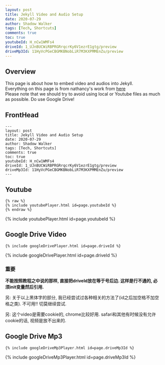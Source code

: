 ```yaml
---
layout: post
title: Jekyll Video and Audio Setup
date: 2020-07-29
author: Shadow Walker
tags: [Tech, Shortcuts]
comments: true
toc: true
youtubeId: H_nCw1WMFs4
driveId: 1_UJnBUCWiRBPRGRrqcrKy6V1ezrE1gtg/preview
driveMp3Id: 11HyVcPGeCBGMKBNobLiR7M3KXPMMEnZu/preview
---
```


## Overview
This page is about how to embed video and audios into Jekyll.   
Everything on this page is from nathancy's work from [here](https://github.com/nathancy/jekyll-embed-video#embed-google-drive)  
Please note that we should try to avoid using local or Youtube files as much as possible. Do use Google Drive!

## FrontHead

```
---
layout: post
title: Jekyll Video and Audio Setup
date: 2020-07-29
author: Shadow Walker
tags: [Tech, Shortcuts]
comments: true
toc: true
youtubeId: H_nCw1WMFs4
driveId: 1_UJnBUCWiRBPRGRrqcrKy6V1ezrE1gtg/preview
driveMp3Id: 11HyVcPGeCBGMKBNobLiR7M3KXPMMEnZu/preview
---
```

## Youtube
```
{% raw %}
{% include youtubePlayer.html id=page.youtubeId %}
{% endraw %}
```

{% include youtubePlayer.html id=page.youtubeId %}

## Google Drive Video
```
{% include googleDrivePlayer.html id=page.driveId %}
```

{% include googleDrivePlayer.html id=page.driveId %}

### 重要

**不能按照教程之中说的那样, 直接把driveId放在等于号后边. 这样是行不通的, 必须init变量然后引用.** 

另: 关于以上黑体字的部分, 我已经尝试过各种相关的方法了(id之后加空格不加空格之类). 不可用!! 切莫继续尝试. 

另: 这个video是需要cookie的, chrome比较好用. safari和其他有时候没有允许cookie的话, 视频是放不出来的. 

## Google Drive Mp3
```
{% include googleDriveMp3Player.html id=page.driveMp3Id %}
```

{% include googleDriveMp3Player.html id=page.driveMp3Id %}